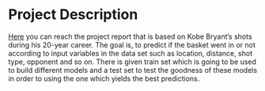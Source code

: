 # Project Description
[Here](/425ProjectReport.html) you can reach the project report that is based on Kobe Bryant’s shots during his 20-year career. The goal is, to predict if the basket went in or not according to input variables in the data set such as location, distance, shot type, opponent and so on. There is given train set which is going to be used to build different models and a test set to test the goodness of these models in order to using the one which yields the best predictions.
